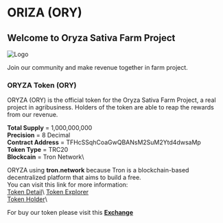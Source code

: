 # ORIZA (ORY)

## Welcome to Oryza Sativa Farm Project

![Logo](https://pbs.twimg.com/profile_images/1185126777175199744/ee1KM8Jy_400x400.jpg)

Join our community and make revenue together in farm project.

### ORYZA Token (ORY)

ORYZA (ORY) is the official token for the Oryza Sativa Farm Project, a real project in agribusiness. Holders of the token are able to reap the rewards from our revenue.

**Total Supply** = 1,000,000,000\
**Precision** = 8 Decimal\
**Contract Address** = TFHcSSqhCoaGwQBANsM2SuM2Ytd4dwsaMp\
**Token Type** = TRC20\
**Blockcain** = Tron Network\

ORYZA using **tron.network** because Tron is a blockchain-based decentralized platform that aims to build a free.\
You can visit this link for more information: \
[Token Detail](https://tronscan.org/#/token20/TFHcSSqhCoaGwQBANsM2SuM2Ytd4dwsaMp)\ 
[Token Explorer](https://tronscan.org/#/token20/TFHcSSqhCoaGwQBANsM2SuM2Ytd4dwsaMp/transfers)\
[Token Holder](https://tronscan.org/#/token20/TFHcSSqhCoaGwQBANsM2SuM2Ytd4dwsaMp/holders)\

For buy our token please visit this **[Exchange](https://trx.market)**


